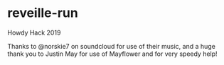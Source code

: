 # reveille-run
Howdy Hack 2019

Thanks to @norskie7 on soundcloud for use of their music, and a huge thank you to Justin May for use of Mayflower and for very speedy help!
